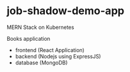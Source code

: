 # job-shadow-demo-app

MERN Stack on Kubernetes

Books application

- frontend (React Application)
- backend (Nodejs using ExpressJS)
- database (MongoDB)

